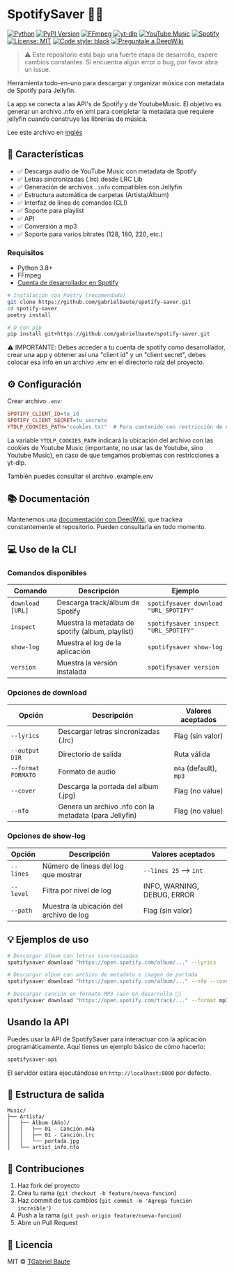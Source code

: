 # SpotifySaver 🎵✨

[![Python](https://img.shields.io/badge/Python-3.8%2B-blue?logo=python&logoColor=white)](https://www.python.org/)
[![PyPI Version](https://img.shields.io/pypi/v/spotifysaver?color=blue&logo=pypi&logoColor=white)](https://pypi.org/project/spotifysaver/)
[![FFmpeg](https://img.shields.io/badge/FFmpeg-Required-orange?logo=ffmpeg&logoColor=white)](https://ffmpeg.org/)
[![yt-dlp](https://img.shields.io/badge/yt--dlp-2023.7.6%2B-red)](https://github.com/yt-dlp/yt-dlp)
[![YouTube Music](https://img.shields.io/badge/YouTube_Music-API-yellow)](https://ytmusicapi.readthedocs.io/)
[![Spotify](https://img.shields.io/badge/Spotify-API-1ED760?logo=spotify)](https://developer.spotify.com/)
[![License: MIT](https://img.shields.io/badge/License-MIT-green.svg)](https://opensource.org/licenses/MIT)
[![Code style: black](https://img.shields.io/badge/code%20style-black-000000.svg)](https://github.com/psf/black)
[![Preguntale a DeepWiki](https://deepwiki.com/badge.svg)](https://deepwiki.com/gabrielbaute/spotify-saver)

> ⚠️ Este repositorio está bajo una fuerte etapa de desarrollo, espere cambios constantes. Si encuentra algún error o bug, por favor abra un issue.

Herramienta todo-en-uno para descargar y organizar música con metadata de Spotify para Jellyfin.

La app se conecta a las API's de Spotify y de YoutubeMusic. El objetivo es generar un archivo .nfo en xml para completar la metadata que requiere jellyfin cuando construye las librerías de música.

Lee este archivo en [inglés](README.md)

## 🌟 Características
- ✅ Descarga audio de YouTube Music con metadata de Spotify
- ✅ Letras sincronizadas (.lrc) desde LRC Lib
- ✅ Generación de archivos `.info` compatibles con Jellyfin
- ✅ Estructura automática de carpetas (Artista/Álbum)
- ✅ Interfaz de línea de comandos (CLI)
- ✅ Soporte para playlist
- ✅ API
- ✅ Conversión a mp3
- ✅ Soporte para varios bitrates (128, 180, 220, etc.)

### Requisitos
- Python 3.8+
- FFmpeg
- [Cuenta de desarrollador en Spotify](https://developer.spotify.com/dashboard/)

```bash
# Instalación con Poetry (recomendado)
git clone https://github.com/gabrielbaute/spotify-saver.git
cd spotify-saver
poetry install

# O con pip
pip install git+https://github.com/gabrielbaute/spotify-saver.git
```

⚠️ IMPORTANTE: Debes acceder a tu cuenta de spotify como desarrollador, crear una app y obtener así una "client id" y un "client secret", debes colocar esa info en un archivo .env en el directorio raíz del proyecto.

## ⚙️ Configuración

Crear archivo `.env`:

```ini
SPOTIFY_CLIENT_ID=tu_id
SPOTIFY_CLIENT_SECRET=tu_secreto
YTDLP_COOKIES_PATH="cookies.txt"  # Para contenido con restricción de edad
```

La variable `YTDLP_COOKIES_PATH` indicará la ubicación del archivo con las cookies de Youtube Music (importante, no usar las de Youtube, sino Youtube Music), en caso de que tengamos problemas con restricciones a yt-dlp.

También puedes consultar el archivo .example.env

## 📚 Documentación

Mantenemos una [documentación con DeepWiki](https://deepwiki.com/gabrielbaute/spotify-saver), que trackea constantemente el repositorio. Pueden consultarla en todo momento.

## 💻 Uso de la CLI

### Comandos disponibles

| Comando                | Descripción                                      | Ejemplo                                      |
|------------------------|--------------------------------------------------|----------------------------------------------|
| `download [URL]`       | Descarga track/álbum de Spotify                  | `spotifysaver download "URL_SPOTIFY"`        |
| `inspect`              | Muestra la metadata de spotify (album, playlist) | `spotifysaver inspect "URL_SPOTIFY"`         |
| `show-log`             | Muestra el log de la aplicación                  | `spotifysaver show-log`                      |
| `version`              | Muestra la versión instalada                     | `spotifysaver version`                       |

### Opciones de download

| Opción               | Descripción                              | Valores aceptados            |
|----------------------|------------------------------------------|------------------------------|
| `--lyrics`           | Descargar letras sincronizadas (.lrc)    | Flag (sin valor)             |
| `--output DIR`       | Directorio de salida                     | Ruta válida                  |
| `--format FORMATO`   | Formato de audio                         | `m4a` (default), `mp3`       |
| `--cover`            | Descarga la portada del album (.jpg)     | Flag (no value)              |
| `--nfo`              | Genera un archivo .nfo con la metadata (para Jellyfin)| Flag (no value) |

### Opciones de show-log

| Opción            | Descripción                              | Valores aceptados             |
|-------------------|------------------------------------------|-------------------------------|
| `--lines`         | Número de líneas del log que mostrar     | `--lines 25` --> `int`        |
| `--level`         | Filtra por nivel de log                  | INFO, WARNING, DEBUG, ERROR   |
| `--path`          | Muestra la ubicación del archivo de log  | Flag (sin valor)              |

## 💡 Ejemplos de uso
```bash
# Descargar álbum con letras sincronizadas
spotifysaver download "https://open.spotify.com/album/..." --lyrics

# Descargar album con archivo de metadata e imagen de portada
spotifysaver download "https://open.spotify.com/album/..." --nfo --cover

# Descargar canción en formato MP3 (aún en desarrollo 🚧)
spotifysaver download "https://open.spotify.com/track/..." --format mp3
```

## Usando la API

Puedes usar la API de SpotifySaver para interactuar con la aplicación programáticamente. Aquí tienes un ejemplo básico de cómo hacerlo:

```bash
spotifysaver-api
```

El servidor estara ejecutándose en `http://localhost:8000` por defecto.


## 📂 Estructura de salida
```
Music/
├── Artista/
│   ├── Álbum (Año)/
│   │   ├── 01 - Canción.m4a
│   │   ├── 01 - Canción.lrc
│   │   └── portada.jpg
│   └── artist_info.nfo
```

## 🤝 Contribuciones
1. Haz fork del proyecto
2. Crea tu rama (`git checkout -b feature/nueva-funcion`)
3. Haz commit de tus cambios (`git commit -m 'Agrega función increíble'`)
4. Push a la rama (`git push origin feature/nueva-funcion`)
5. Abre un Pull Request

## 📄 Licencia

MIT © [TGabriel Baute](https://github.com/gabrielbaute)
